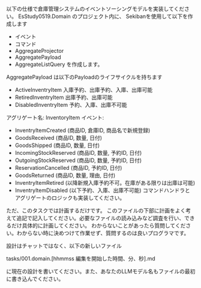 
以下の仕様で倉庫管理システムのイベントソーシングモデルを実装してください。
EsStudy0519.Domain
のプロジェクト内に、
Sekibanを使用して以下を作成します
- イベント
- コマンド
- AggregateProjector
- AggregatePayload
- AggregateListQuery
を作成します。

AggregatePayload は以下のPayloadのライフサイクルを持ちます
- ActiveInventryItem 入庫予約、出庫予約、入庫、出庫可能
- RetiredInventryItem 出庫予約、出庫可能
- DisabledInventryItem 予約、入庫、出庫不可能

アグリゲート名: InventoryItem
イベント:
- InventryItemCreated (商品ID, 倉庫ID, 商品名で新規登録)
- GoodsReceived (商品ID, 数量, 日付)
- GoodsShipped (商品ID, 数量, 日付)
- IncomingStockReserved (商品ID, 数量, 予約ID, 日付)
- OutgoingStockReserved (商品ID, 数量, 予約ID, 日付)
- ReservationCancelled (商品ID, 予約ID, 日付)
- GoodsReturned (商品ID, 数量, 理由, 日付)
- InventryItemRetired (以降新規入庫予約不可。在庫がある限りは出庫は可能)
- InventryItemDisabled (以下予約、入庫、出庫不可能)
コマンドハンドラとアグリゲートのロジックも実装してください。

ただ、このタスクでは計画するだけです。
このファイルの下部に計画をよく考えて追記で記入してください。必要なファイルの読み込みなど調査を行い、できるだけ具体的に計画してください。
わからないことがあったら質問してください。わからない時に決めつけて作業せず、質問するのは良いプログラマです。

設計はチャットではなく、以下の新しいファイル

tasks/001.domain.[hhmmss 編集を開始した時間、分、秒].md

に現在の設計を書いてください。また、あなたのLLMモデル名もファイルの最初に書き込んでください。

